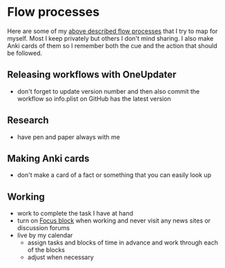 # Flow processes
Here are some of my [above described flow processes](./Flow.md) that I try to map for myself. Most I keep privately but others I don't mind sharing. I also make Anki cards of them so I remember both the cue and the action that should be followed.

## Releasing workflows with OneUpdater
- don't forget to update version number and then also commit the workflow so info.plist on GitHub has the latest version

## Research
- have pen and paper always with me

## Making Anki cards
- don't make a card of a fact or something that you can easily look up

## Working
- work to complete the task I have at hand
- turn on [Focus block](https://heyfocus.com) when working and never visit any news sites or discussion forums
- live by my calendar 
	- assign tasks and blocks of time in advance and work through each of the blocks
	- adjust when necessary